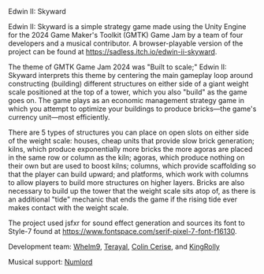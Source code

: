 Edwin II: Skyward

Edwin II: Skyward is a simple strategy game made using the Unity Engine for the 2024 Game Maker's Toolkit (GMTK) Game Jam by a team of four developers and a musical contributor. A browser-playable version of the project can be found at https://sadless.itch.io/edwin-ii-skyward.

The theme of GMTK Game Jam 2024 was "Built to scale;" Edwin II: Skyward interprets this theme by centering the main gameplay loop around constructing (building) different structures on either side of a giant weight scale positioned at the top of a tower, which you also "build" as the game goes on. The game plays as an economic management strategy game in which you attempt to optimize your buildings to produce bricks—the game's currency unit—most efficiently.

There are 5 types of structures you can place on open slots on either side of the weight scale: houses, cheap units that provide slow brick generation; kilns, which produce exponentially more bricks the more agoras are placed in the same row or column as the kiln; agoras, which produce nothing on their own but are used to boost kilns; columns, which provide scaffolding so that the player can build upward; and platforms, which work with columns to allow players to build more structures on higher layers. Bricks are also necessary to build up the tower that the weight scale sits atop of, as there is an additional "tide" mechanic that ends the game if the rising tide ever makes contact with the weight scale.

The project used jsfxr for sound effect generation and sources its font to Style-7 found at https://www.fontspace.com/serif-pixel-7-font-f16130.

Development team: [Whelm9](https://github.com/Whelm9), [Terayal](https://github.com/Terayal), [Colin Cerise](https://github.com/ColinCerise), and [KingRolly](https://github.com/KingRolly)

Musical support: [Numlord](https://numlord.itch.io/)

